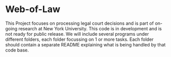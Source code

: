 # Web-of-Law
This Project focuses on processing legal court decisions and is part of on-going research at New York University. This code is in development and is not ready for public release.
We will include several programs under different folders, each folder focussing on 1 or more tasks. Each folder should contain a separate README explaining what is being handled by that code base.
